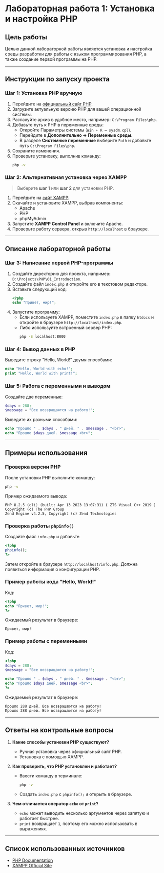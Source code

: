 # Лабораторная работа 1: Установка и настройка PHP

## Цель работы
Целью данной лабораторной работы является установка и настройка среды разработки для работы с языком программирования PHP, а также создание первой программы на PHP.

---

## Инструкции по запуску проекта

### Шаг 1: Установка PHP вручную
1. Перейдите на [официальный сайт PHP](https://www.php.net/downloads).
2. Загрузите актуальную версию PHP для вашей операционной системы.
3. Распакуйте архив в удобное место, например: `C:\Program Files\php`.
4. Добавьте путь к PHP в переменные среды:
   - Откройте Параметры системы (`Win + R → sysdm.cpl`).
   - Перейдите в **Дополнительно → Переменные среды**.
   - В разделе **Системные переменные** выберите `Path` и добавьте путь `C:\Program Files\php`.
5. Сохраните изменения.
6. Проверьте установку, выполнив команду:
   ```sh
   php -v
   ```

### Шаг 2: Альтернативная установка через XAMPP
> Выберите **шаг 1** или **шаг 2** для установки PHP.

1. Перейдите на [сайт XAMPP](https://www.apachefriends.org).
2. Скачайте и установите XAMPP, выбрав компоненты:
   - Apache
   - PHP
   - phpMyAdmin
3. Запустите **XAMPP Control Panel** и включите Apache.
4. Проверьте работу сервера, открыв `http://localhost` в браузере.

---

## Описание лабораторной работы

### Шаг 3: Написание первой PHP-программы
1. Создайте директорию для проекта, например: `D:\Projects\PHP\01_Introduction`.
2. Создайте файл `index.php` и откройте его в текстовом редакторе.
3. Вставьте следующий код:
   ```php
   <?php
   echo "Привет, мир!";
   ```
4. Запустите программу:
   - Если используете XAMPP, поместите `index.php` в папку `htdocs` и откройте в браузере `http://localhost/index.php`.
   - Либо используйте встроенный сервер PHP:
     ```sh
     php -S localhost:8000
     ```

### Шаг 4: Вывод данных в PHP
Выведите строку "Hello, World!" двумя способами:
```php
echo "Hello, World with echo!";
print "Hello, World with print!";
```

### Шаг 5: Работа с переменными и выводом
Создайте две переменные:
```php
$days = 288;
$message = "Все возвращаются на работу!";
```
Выведите их разными способами:
```php
echo "Прошло " . $days . " дней. " . $message . "<br>";
echo "Прошло $days дней. $message <br>";
```

---

## Примеры использования

### Проверка версии PHP
После установки PHP выполните команду:
```sh
php -v
```
Пример ожидаемого вывода:
```
PHP 8.2.5 (cli) (built: Apr 13 2023 13:07:31) ( ZTS Visual C++ 2019 )
Copyright (c) The PHP Group
Zend Engine v4.2.5, Copyright (c) Zend Technologies
```

### Проверка работы `phpinfo()`
Создайте файл `info.php` и добавьте:
```php
<?php
phpinfo();
?>
```
Затем откройте в браузере `http://localhost/info.php`. Должна появиться информация о конфигурации PHP.

### Пример работы кода "Hello, World!"
Код:
```php
<?php
echo "Привет, мир!";
?>
```
Ожидаемый результат в браузере:
```
Привет, мир!
```

### Пример работы с переменными
Код:
```php
<?php
$days = 288;
$message = "Все возвращаются на работу!";

echo "Прошло " . $days . " дней. " . $message . "<br>";
echo "Прошло $days дней. $message <br>";
?>
```
Ожидаемый результат в браузере:
```
Прошло 288 дней. Все возвращаются на работу!
Прошло 288 дней. Все возвращаются на работу!
```

---

## Ответы на контрольные вопросы

1. **Какие способы установки PHP существуют?**
   - Ручная установка через официальный сайт PHP.
   - Установка с помощью XAMPP.

2. **Как проверить, что PHP установлен и работает?**
   - Ввести команду в терминале:
     ```sh
     php -v
     ```
   - Создать `index.php` с `phpinfo();` и открыть в браузере.

3. **Чем отличается оператор `echo` от `print`?**
   - `echo` может выводить несколько аргументов через запятую и работает быстрее.
   - `print` возвращает `1`, поэтому его можно использовать в выражениях.

---

## Список использованных источников
- [PHP Documentation](https://www.php.net/docs.php)
- [XAMPP Official Site](https://www.apachefriends.org)
